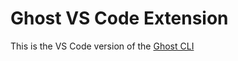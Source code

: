 # Ghost VS Code Extension
This is the VS Code version of the [Ghost CLI](https://github.com/savannahostrowski/ghost-vscode)